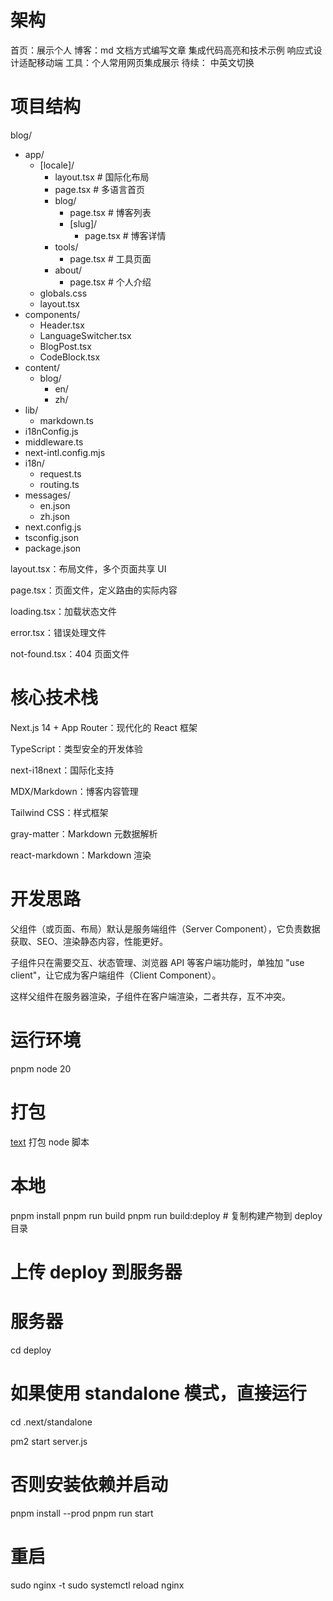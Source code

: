 # 架构

首页：展示个人
博客：md 文档方式编写文章 集成代码高亮和技术示例 响应式设计适配移动端
工具：个人常用网页集成展示
待续：
中英文切换

# 项目结构

blog/
- app/
  - [locale]/
    - layout.tsx    # 国际化布局
    - page.tsx      # 多语言首页
    - blog/
      - page.tsx    # 博客列表
      - [slug]/
        - page.tsx  # 博客详情
    - tools/
      - page.tsx    # 工具页面
    - about/
      - page.tsx    # 个人介绍
  - globals.css
  - layout.tsx
- components/
  - Header.tsx
  - LanguageSwitcher.tsx
  - BlogPost.tsx
  - CodeBlock.tsx
- content/
  - blog/
    - en/
    - zh/
- lib/
  - markdown.ts
- i18nConfig.js
- middleware.ts
- next-intl.config.mjs
- i18n/
  - request.ts
  - routing.ts
- messages/
  - en.json
  - zh.json
- next.config.js
- tsconfig.json
- package.json


layout.tsx：布局文件，多个页面共享 UI

page.tsx：页面文件，定义路由的实际内容

loading.tsx：加载状态文件

error.tsx：错误处理文件

not-found.tsx：404 页面文件

# 核心技术栈

Next.js 14 + App Router：现代化的 React 框架

TypeScript：类型安全的开发体验

next-i18next：国际化支持

MDX/Markdown：博客内容管理

Tailwind CSS：样式框架

gray-matter：Markdown 元数据解析

react-markdown：Markdown 渲染

# 开发思路

父组件（或页面、布局）默认是服务端组件（Server Component），它负责数据获取、SEO、渲染静态内容，性能更好。

子组件只在需要交互、状态管理、浏览器 API 等客户端功能时，单独加 "use client"，让它成为客户端组件（Client Component）。

这样父组件在服务器渲染，子组件在客户端渲染，二者共存，互不冲突。



# 运行环境

pnpm
node 20

# 打包

[text](scripts/build-deploy.js) 打包 node 脚本

# 本地

pnpm install
pnpm run build
pnpm run build:deploy # 复制构建产物到 deploy 目录

# 上传 deploy 到服务器

# 服务器

cd deploy

# 如果使用 standalone 模式，直接运行

cd .next/standalone

pm2 start server.js

# 否则安装依赖并启动

pnpm install --prod
pnpm run start

# 重启

sudo nginx -t
sudo systemctl reload nginx

